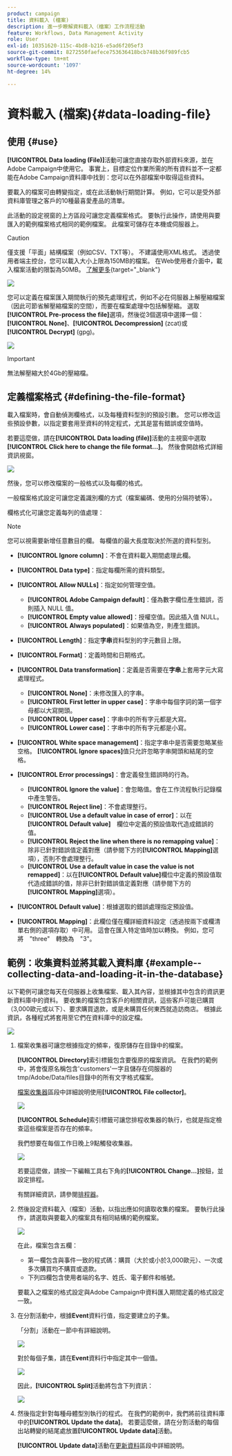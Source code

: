 ```yaml
---
product: campaign
title: 資料載入 (檔案)
description: 進一步瞭解資料載入（檔案）工作流程活動
feature: Workflows, Data Management Activity
role: User
exl-id: 10351620-115c-4bd8-b216-e5ad6f205ef3
source-git-commit: 8272550faefece753636418bcb748b36f989fcb5
workflow-type: tm+mt
source-wordcount: '1097'
ht-degree: 14%

---
```


# 資料載入 (檔案){#data-loading-file}



## 使用 {#use}

**[!UICONTROL Data loading (File)]**&#x200B;活動可讓您直接存取外部資料來源，並在Adobe Campaign中使用它。 事實上，目標定位作業所需的所有資料並不一定都能在Adobe Campaign資料庫中找到：您可以在外部檔案中取得這些資料。

要載入的檔案可由轉變指定，或在此活動執行期間計算。 例如，它可以是受外部資料庫管理之客戶的10種最喜愛產品的清單。

此活動的設定視窗的上方區段可讓您定義檔案格式。 要執行此操作，請使用與要匯入的範例檔案格式相同的範例檔案。 此檔案可儲存在本機或伺服器上。

>[!CAUTION]
>
>僅支援「平面」結構檔案（例如CSV、TXT等）。 不建議使用XML格式。 透過使用者端主控台，您可以載入大小上限為150MB的檔案。 在Web使用者介面中，載入檔案活動的限製為50MB。 [了解更多](https://experienceleague.adobe.com/docs/campaign-web/v8/wf/design-workflows/load-file.html){target="_blank"}

![](assets/s_advuser_wf_etl_file.png)

您可以定義在檔案匯入期間執行的預先處理程式，例如不必在伺服器上解壓縮檔案（因此可節省解壓縮檔案的空間），而要在檔案處理中包括解壓縮。 選取&#x200B;**[!UICONTROL Pre-process the file]**&#x200B;選項，然後從3個選項中選擇一個： **[!UICONTROL None]**、**[!UICONTROL Decompression]** (zcat)或&#x200B;**[!UICONTROL Decrypt]** (gpg)。

![](assets/preprocessing-dataloading.png)

>[!IMPORTANT]
>
>無法解壓縮大於4Gb的壓縮檔。

## 定義檔案格式 {#defining-the-file-format}

載入檔案時，會自動偵測欄格式，以及每種資料型別的預設引數。 您可以修改這些預設參數，以指定要套用至資料的特定程式，尤其是當有錯誤或空值時。

若要這麼做，請在&#x200B;**[!UICONTROL Data loading (file)]**&#x200B;活動的主視窗中選取&#x200B;**[!UICONTROL Click here to change the file format...]**。 然後會開啟格式詳細資訊視窗。

![](assets/file_loading_columns_format.png)

然後，您可以修改檔案的一般格式以及每欄的格式。

一般檔案格式設定可讓您定義識別欄的方式（檔案編碼、使用的分隔符號等）。

欄格式化可讓您定義每列的值處理：

>[!NOTE]
>
>您可以視需要新增任意數目的欄。 每欄值的最大長度取決於所選的資料型別。

* **[!UICONTROL Ignore column]**：不會在資料載入期間處理此欄。
* **[!UICONTROL Data type]**：指定每欄所需的資料類型。
* **[!UICONTROL Allow NULLs]**：指定如何管理空值。

   * **[!UICONTROL Adobe Campaign default]**：僅為數字欄位產生錯誤，否則插入 NULL 值。
   * **[!UICONTROL Empty value allowed]**：授權空值。因此插入值 NULL。
   * **[!UICONTROL Always populated]**：如果值為空，則產生錯誤。

* **[!UICONTROL Length]**：指定&#x200B;**字串**&#x200B;資料型別的字元數目上限。
* **[!UICONTROL Format]**：定義時間和日期格式。
* **[!UICONTROL Data transformation]**：定義是否需要在&#x200B;**字串**&#x200B;上套用字元大寫處理程式。

   * **[!UICONTROL None]**：未修改匯入的字串。
   * **[!UICONTROL First letter in upper case]**：字串中每個字詞的第一個字母都以大寫開頭。
   * **[!UICONTROL Upper case]**：字串中的所有字元都是大寫。
   * **[!UICONTROL Lower case]**：字串中的所有字元都是小寫。

* **[!UICONTROL White space management]**：指定字串中是否需要忽略某些空格。 **[!UICONTROL Ignore spaces]**&#x200B;值只允許忽略字串開頭和結尾的空格。
* **[!UICONTROL Error processings]**：會定義發生錯誤時的行為。

   * **[!UICONTROL Ignore the value]**：會忽略值。會在工作流程執行記錄檔中產生警告。
   * **[!UICONTROL Reject line]**：不會處理整行。
   * **[!UICONTROL Use a default value in case of error]**：以在　**[!UICONTROL Default value]**　欄位中定義的預設值取代造成錯誤的值。
   * **[!UICONTROL Reject the line when there is no remapping value]**：除非已針對錯誤值定義對應（請參閱下方的&#x200B;**[!UICONTROL Mapping]**&#x200B;選項），否則不會處理整行。
   * **[!UICONTROL Use a default value in case the value is not remapped]**：以在&#x200B;**[!UICONTROL Default value]**&#x200B;欄位中定義的預設值取代造成錯誤的值，除非已針對錯誤值定義對應（請參閱下方的&#x200B;**[!UICONTROL Mapping]**&#x200B;選項）。

* **[!UICONTROL Default value]**：根據選取的錯誤處理指定預設值。
* **[!UICONTROL Mapping]**：此欄位僅在欄詳細資料設定（透過按兩下或欄清單右側的選項存取）中可用。 這會在匯入特定值時加以轉換。 例如，您可將　&quot;three&quot;　轉換為　&quot;3&quot;。

## 範例：收集資料並將其載入資料庫 {#example--collecting-data-and-loading-it-in-the-database}

以下範例可讓您每天在伺服器上收集檔案、載入其內容，並根據其中包含的資訊更新資料庫中的資料。 要收集的檔案包含客戶的相關資訊，這些客戶可能已購買（3,000歐元或以下）、要求購買退款，或是未購買任何東西就造訪商店。 根據此資訊，各種程式將套用至它們在資料庫中的設定檔。

![](assets/s_advuser_load_file_sample_0.png)

1. 檔案收集器可讓您根據指定的頻率，復原儲存在目錄中的檔案。

   **[!UICONTROL Directory]**&#x200B;索引標籤包含要復原的檔案資訊。 在我們的範例中，將會復原名稱包含&#39;customers&#39;一字且儲存在伺服器的tmp/Adobe/Data/files目錄中的所有文字格式檔案。

   [檔案收集器](file-collector.md)區段中詳細說明使用&#x200B;**[!UICONTROL File collector]**。

   ![](assets/s_advuser_load_file_sample_1.png)

   **[!UICONTROL Schedule]**&#x200B;索引標籤可讓您排程收集器的執行，也就是指定檢查這些檔案是否存在的頻率。

   我們想要在每個工作日晚上9點觸發收集器。

   ![](assets/s_advuser_load_file_sample_2.png)

   若要這麼做，請按一下編輯工具右下角的&#x200B;**[!UICONTROL Change...]**&#x200B;按鈕，並設定排程。

   有關詳細資訊，請參閱[排程器](scheduler.md)。

1. 然後設定資料載入（檔案）活動，以指出應如何讀取收集的檔案。 要執行此操作，請選取與要載入的檔案具有相同結構的範例檔案。

   ![](assets/s_advuser_load_file_sample_3.png)

   在此，檔案包含五欄：

   * 第一欄包含與事件一致的程式碼：購買（大於或小於3,000歐元）、一次或多次購買均不購買或退款。
   * 下列四欄包含使用者端的名字、姓氏、電子郵件和帳號。

   要載入之檔案的格式設定與Adobe Campaign中資料匯入期間定義的格式設定一致。

1. 在分割活動中，根據&#x200B;**Event**&#x200B;資料行值，指定要建立的子集。

   「分割」活動在一節中有詳細說明。

   ![](assets/s_advuser_load_file_sample_4.png)

   對於每個子集，請在&#x200B;**Event**&#x200B;資料行中指定其中一個值。

   ![](assets/s_advuser_load_file_sample_5.png)

   因此，**[!UICONTROL Split]**&#x200B;活動將包含下列資訊：

   ![](assets/s_advuser_load_file_sample_6.png)

1. 然後指定針對每種母體型別執行的程式。 在我們的範例中，我們將前往資料庫中的&#x200B;**[!UICONTROL Update the data]**。 若要這麼做，請在分割活動的每個出站轉變的結尾處放置&#x200B;**[!UICONTROL Update data]**&#x200B;活動。

   **[!UICONTROL Update data]**&#x200B;活動在[更新資料](update-data.md)區段中詳細說明。
